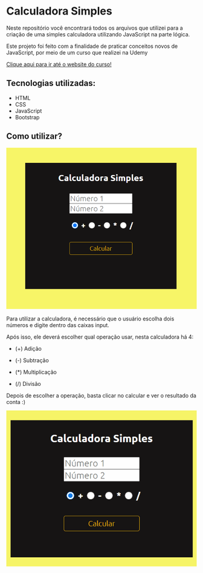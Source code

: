 # Calculadora Simples

Neste repositório você encontrará todos os arquivos que utilizei para a criação de uma simples calculadora utilizando JavaScript na parte lógica.

Este projeto foi feito com a finalidade de praticar conceitos novos de JavaScript, por meio de um curso que realizei na Udemy

[Clique aqui para ir até o website do curso!](https://www.udemy.com/share/104MYs3@eCwZcBLWt94j8W-LMlZypuE08xoF-Sd3qnmDUo0gYYxdWeci9aBjhUzLAWCD_FoWpg==/)

## Tecnologias utilizadas:

* HTML
* CSS
* JavaScript
* Bootstrap 

## Como utilizar?

![](/style/project_picture.png) 

Para utilizar a calculadora, é necessário que o usuário escolha dois números e digite dentro das caixas input. 

Após isso, ele deverá escolher qual operação usar, nesta calculadora há 4:

* <p> (+) Adição </p> 
* <p> (-) Subtração </p> 
* <p> (*) Multiplicação </p> 
* <p> (/) Divisão </p>

Depois de escolher a operação, basta clicar no calcular e ver o resultado da conta :)

![](/style/new_calculator_operating.gif) 



